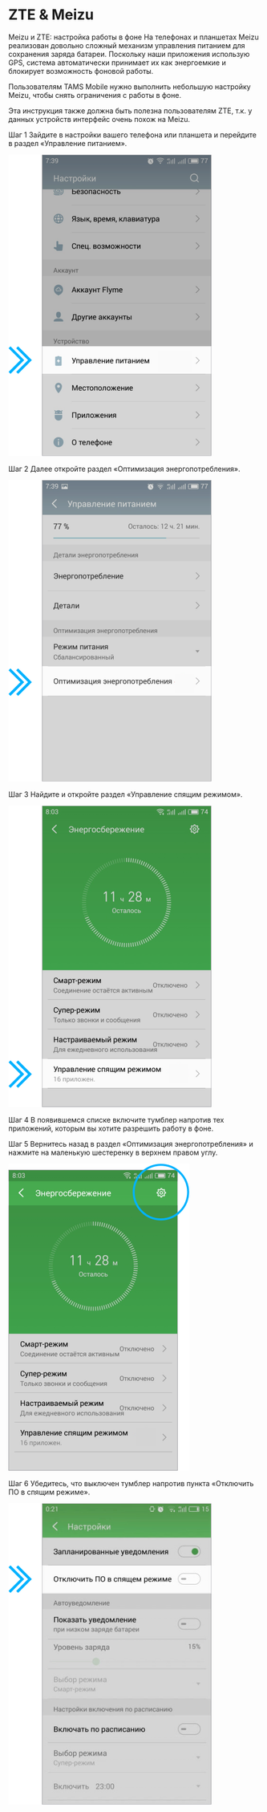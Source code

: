# ZTE & Meizu

Meizu и ZTE: настройка работы в фоне
На телефонах и планшетах Meizu реализован довольно сложный механизм управления питанием для сохранения заряда батареи. Поскольку наши приложения использую GPS, система автоматически принимает их как энергоемкие и блокирует возможность фоновой работы.

Пользователям TAMS Mobile нужно выполнить небольшую настройку Meizu, чтобы снять ограничения с работы в фоне.

Эта инструкция также должна быть полезна пользователям ZTE, т.к. у данных устройств интерфейс очень похож на Meizu.

Шаг 1
Зайдите в настройки вашего телефона или планшета и перейдите в раздел «Управление питанием».

![Untitled](ZTE%20&%20Meizu%20cb82eb325b8243b78600c88149a205de/Untitled.png)

Шаг 2
Далее откройте раздел «Оптимизация энергопотребления».

![Untitled](ZTE%20&%20Meizu%20cb82eb325b8243b78600c88149a205de/Untitled%201.png)

Шаг 3
Найдите и откройте раздел «Управление спящим режимом».

![Untitled](ZTE%20&%20Meizu%20cb82eb325b8243b78600c88149a205de/Untitled%202.png)

Шаг 4
В появившемся списке включите тумблер напротив тех приложений, которым вы хотите разрешить работу в фоне.

Шаг 5
Вернитесь назад в раздел «Оптимизация энергопотребления» и нажмите на маленькую шестеренку в верхнем правом углу.

![Untitled](ZTE%20&%20Meizu%20cb82eb325b8243b78600c88149a205de/Untitled%203.png)

Шаг 6
Убедитесь, что выключен тумблер напротив пункта «Отключить ПО в спящим режиме».

![Untitled](ZTE%20&%20Meizu%20cb82eb325b8243b78600c88149a205de/Untitled%204.png)
